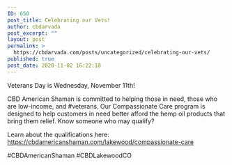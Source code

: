 ```yaml
---
ID: 650
post_title: Celebrating our Vets!
author: cbdarvada
post_excerpt: ""
layout: post
permalink: >
  https://cbdarvada.com/posts/uncategorized/celebrating-our-vets/
published: true
post_date: 2020-11-02 16:22:18
---
```

<!-- wp:paragraph -->
<p>Veterans Day is Wednesday, November 11th!</p>
<!-- /wp:paragraph -->

<!-- wp:paragraph -->
<p>CBD American Shaman is committed to helping those in need, those who are low-income, and #veterans. Our Compassionate Care program is designed to help customers in need better afford the hemp oil products that bring them relief. Know someone who may qualify?</p>
<!-- /wp:paragraph -->

<!-- wp:paragraph -->
<p>Learn about the qualifications here:<br><a href="https://cbdamericanshaman.com/lakewood/compassionate-care">https://cbdamericanshaman.com/lakewood/compassionate-care</a>&nbsp;</p>
<!-- /wp:paragraph -->

<!-- wp:paragraph -->
<p>#CBDAmericanShaman #CBDLakewoodCO</p>
<!-- /wp:paragraph -->